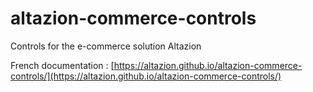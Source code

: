 # altazion-commerce-controls
Controls for the e-commerce solution Altazion

French documentation : [https://altazion.github.io/altazion-commerce-controls/](https://altazion.github.io/altazion-commerce-controls/)
